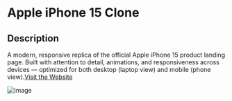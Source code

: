 # Apple iPhone 15 Clone

## Description

A modern, responsive replica of the official Apple iPhone 15 product landing page. Built with attention to detail, animations, and responsiveness across devices — optimized for both desktop (laptop view) and mobile (phone view).[Visit the Website](https://dm-apple.netlify.app/)


![image](https://github.com/user-attachments/assets/565cfcd4-8c86-4496-a3d6-2e7c51d8d8c6)


